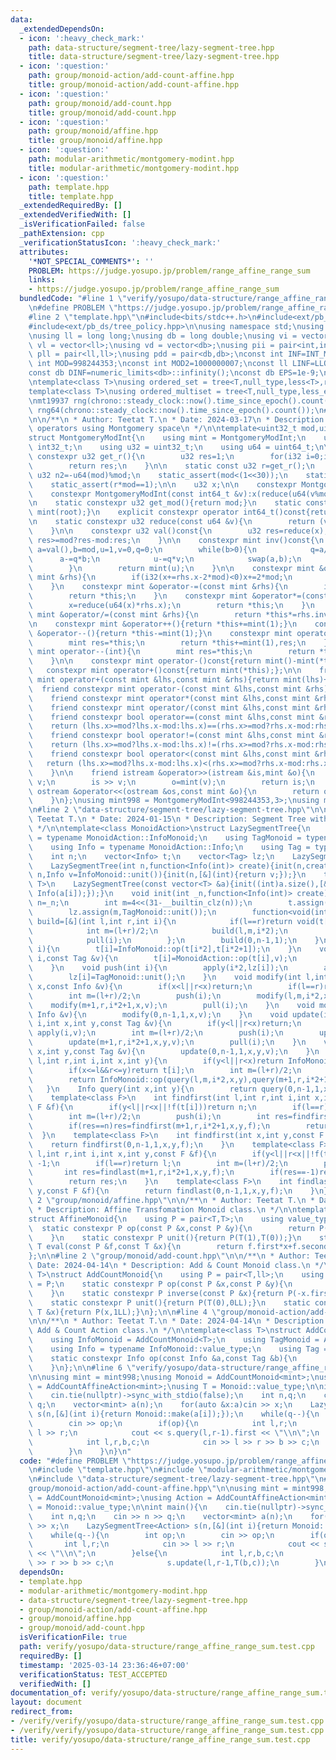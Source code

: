 ```yaml
---
data:
  _extendedDependsOn:
  - icon: ':heavy_check_mark:'
    path: data-structure/segment-tree/lazy-segment-tree.hpp
    title: data-structure/segment-tree/lazy-segment-tree.hpp
  - icon: ':question:'
    path: group/monoid-action/add-count-affine.hpp
    title: group/monoid-action/add-count-affine.hpp
  - icon: ':question:'
    path: group/monoid/add-count.hpp
    title: group/monoid/add-count.hpp
  - icon: ':question:'
    path: group/monoid/affine.hpp
    title: group/monoid/affine.hpp
  - icon: ':question:'
    path: modular-arithmetic/montgomery-modint.hpp
    title: modular-arithmetic/montgomery-modint.hpp
  - icon: ':question:'
    path: template.hpp
    title: template.hpp
  _extendedRequiredBy: []
  _extendedVerifiedWith: []
  _isVerificationFailed: false
  _pathExtension: cpp
  _verificationStatusIcon: ':heavy_check_mark:'
  attributes:
    '*NOT_SPECIAL_COMMENTS*': ''
    PROBLEM: https://judge.yosupo.jp/problem/range_affine_range_sum
    links:
    - https://judge.yosupo.jp/problem/range_affine_range_sum
  bundledCode: "#line 1 \"verify/yosupo/data-structure/range_affine_range_sum.test.cpp\"\
    \n#define PROBLEM \"https://judge.yosupo.jp/problem/range_affine_range_sum\"\n\
    #line 2 \"template.hpp\"\n#include<bits/stdc++.h>\n#include<ext/pb_ds/assoc_container.hpp>\n\
    #include<ext/pb_ds/tree_policy.hpp>\n\nusing namespace std;\nusing namespace __gnu_pbds;\n\
    \nusing ll = long long;\nusing db = long double;\nusing vi = vector<int>;\nusing\
    \ vl = vector<ll>;\nusing vd = vector<db>;\nusing pii = pair<int,int>;\nusing\
    \ pll = pair<ll,ll>;\nusing pdd = pair<db,db>;\nconst int INF=INT_MAX/2;\nconst\
    \ int MOD=998244353;\nconst int MOD2=1000000007;\nconst ll LINF=LLONG_MAX/2;\n\
    const db DINF=numeric_limits<db>::infinity();\nconst db EPS=1e-9;\nconst db PI=acos(db(-1));\n\
    \ntemplate<class T>\nusing ordered_set = tree<T,null_type,less<T>,rb_tree_tag,tree_order_statistics_node_update>;\n\
    template<class T>\nusing ordered_multiset = tree<T,null_type,less_equal<T>,rb_tree_tag,tree_order_statistics_node_update>;\n\
    \nmt19937 rng(chrono::steady_clock::now().time_since_epoch().count());\nmt19937_64\
    \ rng64(chrono::steady_clock::now().time_since_epoch().count());\n#line 2 \"modular-arithmetic/montgomery-modint.hpp\"\
    \n\n/**\n * Author: Teetat T.\n * Date: 2024-03-17\n * Description: modular arithmetic\
    \ operators using Montgomery space\n */\n\ntemplate<uint32_t mod,uint32_t root=0>\n\
    struct MontgomeryModInt{\n    using mint = MontgomeryModInt;\n    using i32 =\
    \ int32_t;\n    using u32 = uint32_t;\n    using u64 = uint64_t;\n\n    static\
    \ constexpr u32 get_r(){\n        u32 res=1;\n        for(i32 i=0;i<5;i++)res*=2-mod*res;\n\
    \        return res;\n    }\n\n    static const u32 r=get_r();\n    static const\
    \ u32 n2=-u64(mod)%mod;\n    static_assert(mod<(1<<30));\n    static_assert((mod&1)==1);\n\
    \    static_assert(r*mod==1);\n\n    u32 x;\n\n    constexpr MontgomeryModInt():x(0){}\n\
    \    constexpr MontgomeryModInt(const int64_t &v):x(reduce(u64(v%mod+mod)*n2)){}\n\
    \n    static constexpr u32 get_mod(){return mod;}\n    static constexpr mint get_root(){return\
    \ mint(root);}\n    explicit constexpr operator int64_t()const{return val();}\n\
    \n    static constexpr u32 reduce(const u64 &v){\n        return (v+u64(u32(v)*u32(-r))*mod)>>32;\n\
    \    }\n\n    constexpr u32 val()const{\n        u32 res=reduce(x);\n        return\
    \ res>=mod?res-mod:res;\n    }\n\n    constexpr mint inv()const{\n        int\
    \ a=val(),b=mod,u=1,v=0,q=0;\n        while(b>0){\n            q=a/b;\n      \
    \      a-=q*b;\n            u-=q*v;\n            swap(a,b);\n            swap(u,v);\n\
    \        }\n        return mint(u);\n    }\n\n    constexpr mint &operator+=(const\
    \ mint &rhs){\n        if(i32(x+=rhs.x-2*mod)<0)x+=2*mod;\n        return *this;\n\
    \    }\n    constexpr mint &operator-=(const mint &rhs){\n        if(i32(x-=rhs.x)<0)x+=2*mod;\n\
    \        return *this;\n    }\n    constexpr mint &operator*=(const mint &rhs){\n\
    \        x=reduce(u64(x)*rhs.x);\n        return *this;\n    }\n    constexpr\
    \ mint &operator/=(const mint &rhs){\n        return *this*=rhs.inv();\n    }\n\
    \n    constexpr mint &operator++(){return *this+=mint(1);}\n    constexpr mint\
    \ &operator--(){return *this-=mint(1);}\n    constexpr mint operator++(int){\n\
    \        mint res=*this;\n        return *this+=mint(1),res;\n    }\n    constexpr\
    \ mint operator--(int){\n        mint res=*this;\n        return *this-=mint(1),res;\n\
    \    }\n\n    constexpr mint operator-()const{return mint()-mint(*this);};\n \
    \   constexpr mint operator+()const{return mint(*this);};\n\n    friend constexpr\
    \ mint operator+(const mint &lhs,const mint &rhs){return mint(lhs)+=rhs;}\n  \
    \  friend constexpr mint operator-(const mint &lhs,const mint &rhs){return mint(lhs)-=rhs;}\n\
    \    friend constexpr mint operator*(const mint &lhs,const mint &rhs){return mint(lhs)*=rhs;}\n\
    \    friend constexpr mint operator/(const mint &lhs,const mint &rhs){return mint(lhs)/=rhs;}\n\
    \    friend constexpr bool operator==(const mint &lhs,const mint &rhs){\n    \
    \    return (lhs.x>=mod?lhs.x-mod:lhs.x)==(rhs.x>=mod?rhs.x-mod:rhs.x);\n    }\n\
    \    friend constexpr bool operator!=(const mint &lhs,const mint &rhs){\n    \
    \    return (lhs.x>=mod?lhs.x-mod:lhs.x)!=(rhs.x>=mod?rhs.x-mod:rhs.x);\n    }\n\
    \    friend constexpr bool operator<(const mint &lhs,const mint &rhs){\n     \
    \   return (lhs.x>=mod?lhs.x-mod:lhs.x)<(rhs.x>=mod?rhs.x-mod:rhs.x); // for std::map\n\
    \    }\n\n    friend istream &operator>>(istream &is,mint &o){\n        int64_t\
    \ v;\n        is >> v;\n        o=mint(v);\n        return is;\n    }\n    friend\
    \ ostream &operator<<(ostream &os,const mint &o){\n        return os << o.val();\n\
    \    }\n};\nusing mint998 = MontgomeryModInt<998244353,3>;\nusing mint107 = MontgomeryModInt<1000000007>;\n\
    \n#line 2 \"data-structure/segment-tree/lazy-segment-tree.hpp\"\n\n/**\n * Author:\
    \ Teetat T.\n * Date: 2024-01-15\n * Description: Segment Tree with Lazy Propagation\n\
    \ */\n\ntemplate<class MonoidAction>\nstruct LazySegmentTree{\n    using InfoMonoid\
    \ = typename MonoidAction::InfoMonoid;\n    using TagMonoid = typename MonoidAction::TagMonoid;\n\
    \    using Info = typename MonoidAction::Info;\n    using Tag = typename MonoidAction::Tag;\n\
    \    int n;\n    vector<Info> t;\n    vector<Tag> lz;\n    LazySegmentTree(){}\n\
    \    LazySegmentTree(int n,function<Info(int)> create){init(n,create);}\n    LazySegmentTree(int\
    \ n,Info v=InfoMonoid::unit()){init(n,[&](int){return v;});}\n    template<class\
    \ T>\n    LazySegmentTree(const vector<T> &a){init((int)a.size(),[&](int i){return\
    \ Info(a[i]);});}\n    void init(int _n,function<Info(int)> create){\n       \
    \ n=_n;\n        int m=4<<(31-__builtin_clz(n));\n        t.assign(m,InfoMonoid::unit());\n\
    \        lz.assign(m,TagMonoid::unit());\n        function<void(int,int,int)>\
    \ build=[&](int l,int r,int i){\n            if(l==r)return void(t[i]=create(l));\n\
    \            int m=(l+r)/2;\n            build(l,m,i*2);\n            build(m+1,r,i*2+1);\n\
    \            pull(i);\n        };\n        build(0,n-1,1);\n    }\n    void pull(int\
    \ i){\n        t[i]=InfoMonoid::op(t[i*2],t[i*2+1]);\n    }\n    void apply(int\
    \ i,const Tag &v){\n        t[i]=MonoidAction::op(t[i],v);\n        lz[i]=TagMonoid::op(lz[i],v);\n\
    \    }\n    void push(int i){\n        apply(i*2,lz[i]);\n        apply(i*2+1,lz[i]);\n\
    \        lz[i]=TagMonoid::unit();\n    }\n    void modify(int l,int r,int i,int\
    \ x,const Info &v){\n        if(x<l||r<x)return;\n        if(l==r)return void(t[i]=v);\n\
    \        int m=(l+r)/2;\n        push(i);\n        modify(l,m,i*2,x,v);\n    \
    \    modify(m+1,r,i*2+1,x,v);\n        pull(i);\n    }\n    void modify(int x,const\
    \ Info &v){\n        modify(0,n-1,1,x,v);\n    }\n    void update(int l,int r,int\
    \ i,int x,int y,const Tag &v){\n        if(y<l||r<x)return;\n        if(x<=l&&r<=y)return\
    \ apply(i,v);\n        int m=(l+r)/2;\n        push(i);\n        update(l,m,i*2,x,y,v);\n\
    \        update(m+1,r,i*2+1,x,y,v);\n        pull(i);\n    }\n    void update(int\
    \ x,int y,const Tag &v){\n        update(0,n-1,1,x,y,v);\n    }\n    Info query(int\
    \ l,int r,int i,int x,int y){\n        if(y<l||r<x)return InfoMonoid::unit();\n\
    \        if(x<=l&&r<=y)return t[i];\n        int m=(l+r)/2;\n        push(i);\n\
    \        return InfoMonoid::op(query(l,m,i*2,x,y),query(m+1,r,i*2+1,x,y));\n \
    \   }\n    Info query(int x,int y){\n        return query(0,n-1,1,x,y);\n    }\n\
    \    template<class F>\n    int findfirst(int l,int r,int i,int x,int y,const\
    \ F &f){\n        if(y<l||r<x||!f(t[i]))return n;\n        if(l==r)return l;\n\
    \        int m=(l+r)/2;\n        push(i);\n        int res=findfirst(l,m,i*2,x,y,f);\n\
    \        if(res==n)res=findfirst(m+1,r,i*2+1,x,y,f);\n        return res;\n  \
    \  }\n    template<class F>\n    int findfirst(int x,int y,const F &f){\n    \
    \    return findfirst(0,n-1,1,x,y,f);\n    }\n    template<class F>\n    int findlast(int\
    \ l,int r,int i,int x,int y,const F &f){\n        if(y<l||r<x||!f(t[i]))return\
    \ -1;\n        if(l==r)return l;\n        int m=(l+r)/2;\n        push(i);\n \
    \       int res=findlast(m+1,r,i*2+1,x,y,f);\n        if(res==-1)res=findlast(l,m,i*2,x,y,f);\n\
    \        return res;\n    }\n    template<class F>\n    int findlast(int x,int\
    \ y,const F &f){\n        return findlast(0,n-1,1,x,y,f);\n    }\n};\n\n#line\
    \ 2 \"group/monoid/affine.hpp\"\n\n/**\n * Author: Teetat T.\n * Date: 2024-04-14\n\
    \ * Description: Affine Transfomation Monoid class.\n */\n\ntemplate<class T>\n\
    struct AffineMonoid{\n    using P = pair<T,T>;\n    using value_type = P;\n  \
    \  static constexpr P op(const P &x,const P &y){\n        return P(x.first*y.first,x.second*y.first+y.second);\n\
    \    }\n    static constexpr P unit(){return P(T(1),T(0));}\n    static constexpr\
    \ T eval(const P &f,const T &x){\n        return f.first*x+f.second;\n    }\n\
    };\n\n#line 2 \"group/monoid/add-count.hpp\"\n\n/**\n * Author: Teetat T.\n *\
    \ Date: 2024-04-14\n * Description: Add & Count Monoid class.\n */\n\ntemplate<class\
    \ T>\nstruct AddCountMonoid{\n    using P = pair<T,ll>;\n    using value_type\
    \ = P;\n    static constexpr P op(const P &x,const P &y){\n        return P(x.first+y.first,x.second+y.second);\n\
    \    }\n    static constexpr P inverse(const P &x){return P(-x.first,-x.second);}\n\
    \    static constexpr P unit(){return P(T(0),0LL);}\n    static constexpr P make(const\
    \ T &x){return P(x,1LL);}\n};\n\n#line 4 \"group/monoid-action/add-count-affine.hpp\"\
    \n\n/**\n * Author: Teetat T.\n * Date: 2024-04-14\n * Description: Affine to\
    \ Add & Count Action class.\n */\n\ntemplate<class T>\nstruct AddCountAffineAction{\n\
    \    using InfoMonoid = AddCountMonoid<T>;\n    using TagMonoid = AffineMonoid<T>;\n\
    \    using Info = typename InfoMonoid::value_type;\n    using Tag = typename TagMonoid::value_type;\n\
    \    static constexpr Info op(const Info &a,const Tag &b){\n        return Info(a.first*b.first+a.second*b.second,a.second);\n\
    \    }\n};\n\n#line 6 \"verify/yosupo/data-structure/range_affine_range_sum.test.cpp\"\
    \n\nusing mint = mint998;\nusing Monoid = AddCountMonoid<mint>;\nusing Action\
    \ = AddCountAffineAction<mint>;\nusing T = Monoid::value_type;\n\nint main(){\n\
    \    cin.tie(nullptr)->sync_with_stdio(false);\n    int n,q;\n    cin >> n >>\
    \ q;\n    vector<mint> a(n);\n    for(auto &x:a)cin >> x;\n    LazySegmentTree<Action>\
    \ s(n,[&](int i){return Monoid::make(a[i]);});\n    while(q--){\n        int op;\n\
    \        cin >> op;\n        if(op){\n            int l,r;\n            cin >>\
    \ l >> r;\n            cout << s.query(l,r-1).first << \"\\n\";\n        }else{\n\
    \            int l,r,b,c;\n            cin >> l >> r >> b >> c;\n            s.update(l,r-1,T(b,c));\n\
    \        }\n    }\n}\n"
  code: "#define PROBLEM \"https://judge.yosupo.jp/problem/range_affine_range_sum\"\
    \n#include \"template.hpp\"\n#include \"modular-arithmetic/montgomery-modint.hpp\"\
    \n#include \"data-structure/segment-tree/lazy-segment-tree.hpp\"\n#include \"\
    group/monoid-action/add-count-affine.hpp\"\n\nusing mint = mint998;\nusing Monoid\
    \ = AddCountMonoid<mint>;\nusing Action = AddCountAffineAction<mint>;\nusing T\
    \ = Monoid::value_type;\n\nint main(){\n    cin.tie(nullptr)->sync_with_stdio(false);\n\
    \    int n,q;\n    cin >> n >> q;\n    vector<mint> a(n);\n    for(auto &x:a)cin\
    \ >> x;\n    LazySegmentTree<Action> s(n,[&](int i){return Monoid::make(a[i]);});\n\
    \    while(q--){\n        int op;\n        cin >> op;\n        if(op){\n     \
    \       int l,r;\n            cin >> l >> r;\n            cout << s.query(l,r-1).first\
    \ << \"\\n\";\n        }else{\n            int l,r,b,c;\n            cin >> l\
    \ >> r >> b >> c;\n            s.update(l,r-1,T(b,c));\n        }\n    }\n}"
  dependsOn:
  - template.hpp
  - modular-arithmetic/montgomery-modint.hpp
  - data-structure/segment-tree/lazy-segment-tree.hpp
  - group/monoid-action/add-count-affine.hpp
  - group/monoid/affine.hpp
  - group/monoid/add-count.hpp
  isVerificationFile: true
  path: verify/yosupo/data-structure/range_affine_range_sum.test.cpp
  requiredBy: []
  timestamp: '2025-03-14 23:36:46+07:00'
  verificationStatus: TEST_ACCEPTED
  verifiedWith: []
documentation_of: verify/yosupo/data-structure/range_affine_range_sum.test.cpp
layout: document
redirect_from:
- /verify/verify/yosupo/data-structure/range_affine_range_sum.test.cpp
- /verify/verify/yosupo/data-structure/range_affine_range_sum.test.cpp.html
title: verify/yosupo/data-structure/range_affine_range_sum.test.cpp
---
```

